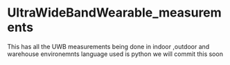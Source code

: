 # UltraWideBandWearable_measurements
This has all the UWB measurements being done in indoor ,outdoor and warehouse environemnts
language used is python
we will commit this soon